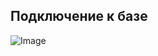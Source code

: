 
## Подключение к базе
![Image](https://downloader.disk.yandex.ru/preview/1de0b0315bd8090140476f4c988e3fbc06513bc8b4a3e458dc3dfd6eac8bae93/5fdbcd9e/3aBjI8-ipUrr2-m4PxqXBW2Uf4xzR_38I1kKyy1RAoVS3ADFmnlCRJWVfjSMMD3Lt9kLqIjsiZTbLGi-2jXLwA%3D%3D?uid=0&filename=1%D0%9F%D0%BE%D0%B4%D0%BA%D0%BB%D1%8E%D1%87%D0%B5%D0%BD%D0%B8%D0%B5%D0%BA%D0%B1%D0%B4.PNG&disposition=inline&hash=&limit=0&content_type=image%2Fpng&owner_uid=0&tknv=v2&size=1880x970)

